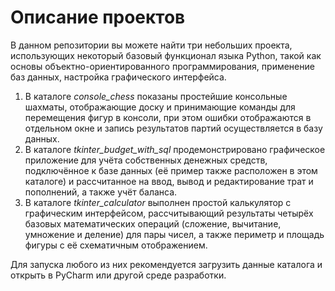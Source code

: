 # Описание проектов

В данном репозитории вы можете найти три небольших проекта, использующих некоторый базовый функционал языка Python, такой как основы объектно-ориентированного программирования, применение баз данных, настройка графического интерфейса.

1. В каталоге *console_chess* показаны простейшие консольные шахматы, отображающие доску и принимающие команды для перемещения фигур в консоли, при этом ошибки отображаются в отдельном окне и запись результатов партий осуществляется в базу данных.
2. В каталоге *tkinter_budget_with_sql* продемонстрировано графическое приложение для учёта собственных денежных средств, подключённое к базе данных (её пример также расположен в этом каталоге) и рассчитанное на ввод, вывод и редактирование трат и пополнений, а также учёт баланса.
3. В каталоге *tkinter_calculator* выполнен простой калькулятор с графическим интерфейсом, рассчитывающий результаты четырёх базовых математических операций (сложение, вычитание, умножение и деление) для пары чисел, а также периметр и площадь фигуры с её схематичным отображением.

Для запуска любого из них рекомендуется загрузить данные каталога и открыть в PyCharm или другой среде разработки.
